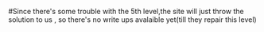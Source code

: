 #Since there's some trouble with the 5th level,the site will just throw the solution to us ,
so there's no write ups avalaible yet(till they repair this level)
